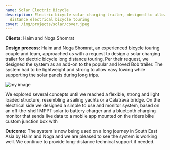 ```yaml
---
name: Solar Electric Bicycle
description: Electric bicycle solar charging trailer, designed to allow long
  distance electrical bicycle touring 
cover: /img/projects/solar/cover.jpeg
---
```




**Clients:** Haim and Noga Shomrat

**Design process:** Haim and Noga Shomrat, an experienced bicycle touring couple and team, approached us with a request to design a solar charging trailer for electric bicycle long distance touring. Per their request, we designed the system as an add-on to the popular and loved Bob trailer. The system had to be lightweight and strong to allow easy towing while supporting the solar panels during long trips.

![my image](/img/projects/solar/cover.jpeg)

We explored several concepts until we reached a flexible, strong and light loaded structure, resembling a sailing yachts or a Calatrava bridge. On the electrical side we designed a simple to use and monitor system, based on an off-the-shelf MPPT solar to battery charger and a bluetooth charging monitor that sends live data to a mobile app mounted on the riders bike custom junction box with

**Outcome:** The system is now being used on a long journey in South East Asia by Haim and Noga and we are pleased to see the system is working well. We continue to provide long-distance technical support if needed.
